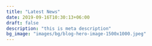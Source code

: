 ```yaml
---
title: "Latest News"
date: 2019-09-16T10:30:13+06:00
draft: false
description: "this is meta description"
bg_image: "images/bg/blog-hero-image-1500x1000.jpeg"
---
```


